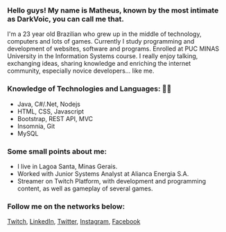 ### Hello guys! My name is Matheus, known by the most intimate as DarkVoic, you can call me that.

I'm a 23 year old Brazilian who grew up in the middle of technology, computers and lots of games.
Currently I study programming and development of websites, software and programs. Enrolled at PUC MINAS University in the Information Systems course.
I really enjoy talking, exchanging ideas, sharing knowledge and enriching the internet community, especially novice developers... like me. 

### Knowledge of Technologies and Languages: 👨‍💻

- Java, C#/.Net, Nodejs
- HTML, CSS, Javascript
- Bootstrap, REST API, MVC
- Insomnia, Git
- MySQL

### Some small points about me:

- I live in Lagoa Santa, Minas Gerais.
- Worked with Junior Systems Analyst at Alianca Energia S.A.
- Streamer on Twitch Platform, with development and programming content, as well as gameplay of several games. 

### Follow me on the networks below:

<a href="https://www.twitch.tv/darkvoicz" target="_blank">Twitch</a>, <a href="https://www.linkedin.com/in/matheus-santos-soares-86125594/" target="_blank">LinkedIn</a>, <a href="https://twitter.com/matheuscrca" target="_blank">Twitter</a>, <a href="https://www.instagram.com/matheuscrca/" target="_blank">Instagram</a>, <a href="https://www.facebook.com/matheus.santossoaresjesus" target="_blank">Facebook</a>

